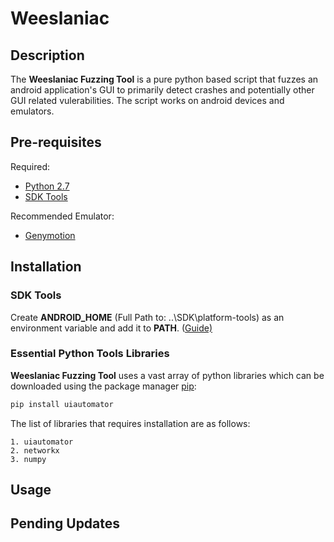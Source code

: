 # Weeslaniac

## Description
The **Weeslaniac Fuzzing Tool** is a pure python based script that fuzzes an android application's GUI to primarily detect crashes and potentially other GUI related vulerabilities. The script works on android devices and emulators.

## Pre-requisites

Required:
- [Python 2.7](https://www.python.org/downloads/release/python-2713/)
- [SDK Tools](https://developer.android.com/studio/)

Recommended Emulator:
- [Genymotion](https://www.genymotion.com/)

## Installation


### SDK Tools

Create **ANDROID_HOME** (Full Path to: ..\SDK\platform-tools) as an environment variable and add it to **PATH**.
([Guide)](https://www.360logica.com/blog/how-to-set-path-environmental-variable-for-sdk-in-windows/)


### Essential Python Tools Libraries

**Weeslaniac Fuzzing Tool** uses a vast array of python libraries which can be downloaded using the package manager [pip](https://pip.pypa.io/en/stable/):

```bash
pip install uiautomator
```

The list of libraries that requires installation are as follows:

```
1. uiautomator
2. networkx
3. numpy
```


## Usage


## Pending Updates

